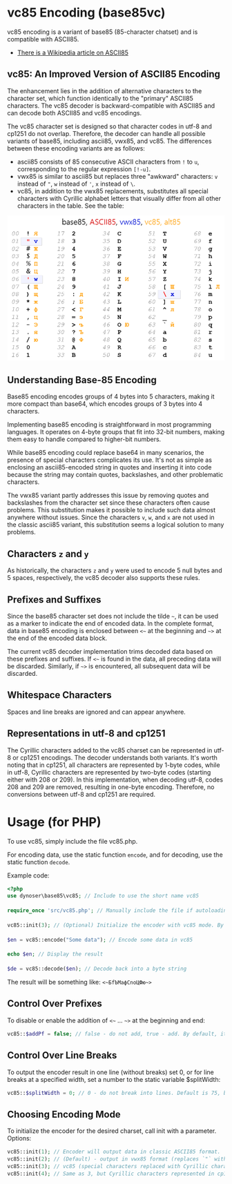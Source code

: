 # vc85 Encoding (base85vc)

vc85 encoding is a variant of base85 (85-character chatset) and is compatible with ASCII85.
- [There is a Wikipedia article on ASCII85](https://en.wikipedia.org/wiki/Ascii85)

## vc85: An Improved Version of ASCII85 Encoding

The enhancement lies in the addition of alternative characters to the character set, which function identically to the "primary" ASCII85 characters. The vc85 decoder is backward-compatible with ASCII85 and can decode both ASCII85 and vc85 encodings.

The vc85 character set is designed so that character codes in utf-8 and cp1251 do not overlap. Therefore, the decoder can handle all possible variants of base85, including ascii85, vwx85, and vc85. The differences between these encoding variants are as follows:

- ascii85 consists of 85 consecutive ASCII characters from `!` to `u`, corresponding to the regular expression `[!-u]`.
- vwx85 is similar to ascii85 but replaces three "awkward" characters: `v` instead of `"`, `w` instead of `'`, `x` instead of `\`.
- vc85, in addition to the vwx85 replacements, substitutes all special characters with Cyrillic alphabet letters that visually differ from all other characters in the table. See the table:

![Charset](https://raw.githubusercontent.com/dynoser/base85/main/doc/vc85charset.png)

## Understanding Base-85 Encoding

Base85 encoding encodes groups of 4 bytes into 5 characters, making it more compact than base64, which encodes groups of 3 bytes into 4 characters.

Implementing base85 encoding is straightforward in most programming languages. It operates on 4-byte groups that fit into 32-bit numbers, making them easy to handle compared to higher-bit numbers.

While base85 encoding could replace base64 in many scenarios, the presence of special characters complicates its use. It's not as simple as enclosing an ascii85-encoded string in quotes and inserting it into code because the string may contain quotes, backslashes, and other problematic characters.

The vwx85 variant partly addresses this issue by removing quotes and backslashes from the character set since these characters often cause problems. This substitution makes it possible to include such data almost anywhere without issues. Since the characters `v`, `w`, and `x` are not used in the classic ascii85 variant, this substitution seems a logical solution to many problems.

## Characters `z` and `y`

As historically, the characters `z` and `y` were used to encode 5 null bytes and 5 spaces, respectively, the vc85 decoder also supports these rules.

## Prefixes and Suffixes

Since the base85 character set does not include the tilde `~`, it can be used as a marker to indicate the end of encoded data. In the complete format, data in base85 encoding is enclosed between `<~` at the beginning and `~>` at the end of the encoded data block.

The current vc85 decoder implementation trims decoded data based on these prefixes and suffixes. If `<~` is found in the data, all preceding data will be discarded. Similarly, if `~>` is encountered, all subsequent data will be discarded.

## Whitespace Characters

Spaces and line breaks are ignored and can appear anywhere.

## Representations in utf-8 and cp1251

The Cyrillic characters added to the vc85 charset can be represented in utf-8 or cp1251 encodings. The decoder understands both variants. It's worth noting that in cp1251, all characters are represented by 1-byte codes, while in utf-8, Cyrillic characters are represented by two-byte codes (starting either with 208 or 209). In this implementation, when decoding utf-8, codes 208 and 209 are removed, resulting in one-byte encoding. Therefore, no conversions between utf-8 and cp1251 are required.

# Usage (for PHP)

To use vc85, simply include the file vc85.php.

For encoding data, use the static function `encode`, and for decoding, use the static function `decode`.

Example code:
```php
<?php
use dynoser\base85\vc85; // Include to use the short name vc85

require_once 'src/vc85.php'; // Manually include the file if autoloading is not used. Provide the correct path.

vc85::init(3); // (Optional) Initialize the encoder with vc85 mode. By default, mode 2 (vwx85) is used.

$en = vc85::encode("Some data"); // Encode some data in vc85

echo $en; // Display the result

$de = vc85::decode($en); // Decode back into a byte string
```
The result will be something like:
`<~БfЪMaфCnoЦФю~>`

## Control Over Prefixes

To disable or enable the addition of `<~` ... `~>` at the beginning and end:
```php
vc85::$addPf = false; // false - do not add, true - add. By default, it adds.
```

## Control Over Line Breaks

To output the encoder result in one line (without breaks) set 0, or for line breaks at a specified width, set a number to the static variable $splitWidth:
```php
vc85::$splitWidth = 0; // 0 - do not break into lines. Default is 75, breaking into lines of 75 characters.
```

## Choosing Encoding Mode

To initialize the encoder for the desired charset, call init with a parameter. Options:
```php
vc85::init(1); // Encoder will output data in classic ASCII85 format.
vc85::init(2); // (Default) - output in vwx85 format (replaces `"` with `v`, `'` with `w`, `\` with `x`).
vc85::init(3); // vc85 (special characters replaced with Cyrillic characters in utf-8 encoding).
vc85::init(4); // Same as 3, but Cyrillic characters represented in cp1251 encoding.
```
